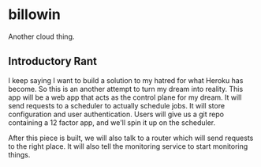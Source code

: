 # billowin

Another cloud thing.

## Introductory Rant

I keep saying I want to build a solution to my hatred for what Heroku has become. So this is an another attempt to turn my dream into reality. This app will be a web app that acts as the control plane for my dream. It will send requests to a scheduler to actually schedule jobs. It will store configuration and user authentication. Users will give us a git repo containing a 12 factor app, and we'll spin it up on the scheduler.

After this piece is built, we will also talk to a router which will send requests to the right place. It will also tell the monitoring service to start monitoring things.
